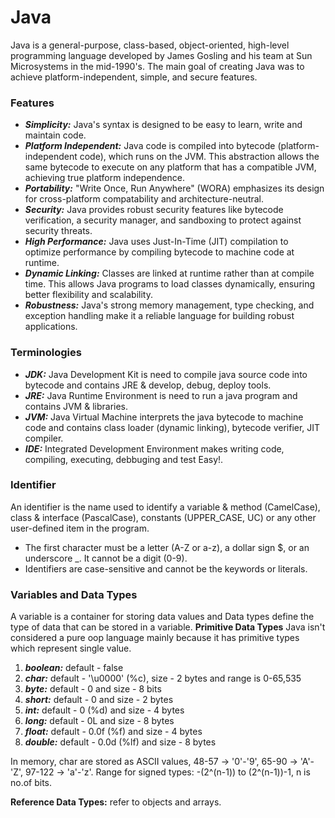 # Java

Java is a general-purpose, class-based, object-oriented, high-level programming language developed by James Gosling and his team at Sun Microsystems in the mid-1990's. The main goal of creating Java was to achieve platform-independent, simple, and secure features.
### Features
- ***Simplicity:*** Java's syntax is designed to be easy to learn, write and maintain code.
- ***Platform Independent:*** Java code is compiled into bytecode (platform-independent code), which runs on the JVM. This abstraction allows the same bytecode to execute on any platform that has a compatible JVM, achieving true platform independence.
- ***Portability:*** "Write Once, Run Anywhere" (WORA) emphasizes its design for cross-platform compatability and architecture-neutral.
- ***Security:*** Java provides robust security features like bytecode verification, a security manager, and sandboxing to protect against security threats.
- ***High Performance:*** Java uses Just-In-Time (JIT) compilation to optimize performance by compiling bytecode to machine code at runtime.
- ***Dynamic Linking:*** Classes are linked at runtime rather than at compile time. This allows Java programs to load classes dynamically, ensuring better flexibility and scalability.
- ***Robustness:*** Java's strong memory management, type checking, and exception handling make it a reliable language for building robust applications.

### Terminologies
- ***JDK:*** Java Development Kit is need to compile java source code into bytecode and contains JRE & develop, debug, deploy tools.
- ***JRE:*** Java Runtime Environment is need to run a java program and contains JVM & libraries.
- ***JVM:*** Java Virtual Machine interprets the java bytecode to machine code and contains class loader (dynamic linking), bytecode verifier, JIT compiler.
- ***IDE:*** Integrated Development Environment makes writing code, compiling, executing, debbuging and test Easy!.

### Identifier
An identifier is the name used to identify a variable & method (CamelCase), class & interface (PascalCase), constants (UPPER_CASE, UC) or any other user-defined item in the program.
- The first character must be a letter (A-Z or a-z), a dollar sign $, or an underscore _. It cannot be a digit (0-9).
- Identifiers are case-sensitive and cannot be the keywords or literals.

### Variables and Data Types
A variable is a container for storing data values and Data types define the type of data that can be stored in a variable.
**Primitive Data Types**
Java isn't considered a pure oop language mainly because it has primitive types which represent single value.
1. ***boolean:*** default - false
2. ***char:*** default - '\u0000' (%c), size - 2 bytes and range is 0-65,535
3. ***byte:*** default - 0 and size - 8 bits
4. ***short:*** default - 0 and size - 2 bytes
5. ***int:*** default - 0 (%d) and size - 4 bytes
6. ***long:*** default - 0L and size - 8 bytes
7. ***float:*** default - 0.0f (%f) and size - 4 bytes
8. ***double:*** default - 0.0d (%lf) and size - 8 bytes

In memory, char are stored as ASCII values, 48-57 -> '0'-'9', 65-90 -> 'A'-'Z', 97-122 -> 'a'-'z'. 
Range for signed types: -(2^(n-1)) to (2^(n-1))-1, n is no.of bits.

**Reference Data Types:** refer to objects and arrays.
